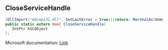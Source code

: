 ## CloseServiceHandle

```csharp
[DllImport("Advapi32.dll", SetLastError = true)][return: MarshalAs(UnmanagedType.Bool)]
public static extern bool CloseServiceHandle(
   IntPtr hSCObject
);
```

Microsoft documentation: [Link](https://docs.microsoft.com/en-us/windows/win32/api/winsvc/nf-winsvc-closeservicehandle)
